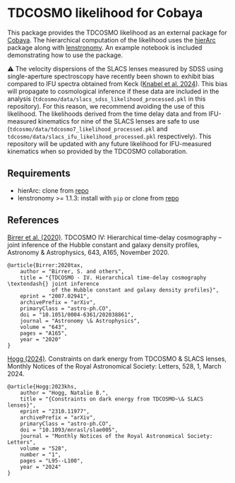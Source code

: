 # TDCOSMO likelihood for Cobaya

This package provides the TDCOSMO likelihood as an external package for [Cobaya](https://cobaya.readthedocs.io/en/latest/index.html). The hierarchical computation of the likelihood uses the [hierArc](https://hierarc.readthedocs.io/en/latest/) package along with [lenstronomy](https://lenstronomy.readthedocs.io/en/latest/). An example notebook is included demonstrating how to use the package.

⚠️ The velocity dispersions of the SLACS lenses measured by SDSS using single-aperture spectroscopy have recently been shown to exhibit bias compared to IFU spectra obtained from Keck ([Knabel et al. 2024](https://arxiv.org/abs/2409.10631)). This bias will propagate to cosmological inference if these data are included in the analysis (`tdcosmo/data/slacs_sdss_likelihood_processed.pkl` in this repository). For this reason, we recommend avoiding the use of this likelihood. The likelihoods derived from the time delay data and from IFU-measured kinematics for nine of the SLACS lenses are safe to use (`tdcosmo/data/tdcosmo7_likelihood_processed.pkl` and `tdcosmo/data/slacs_ifu_likelihood_processed.pkl` respectively). This repository will be updated with any future likelihood for IFU-measured kinematics when so provided by the TDCOSMO collaboration.

## Requirements
 * hierArc: clone from [repo](https://github.com/sibirrer/hierArc)
 * lenstronomy >= 1.1.3: install with `pip` or clone from [repo](https://github.com/lenstronomy/lenstronomy/tree/main)

## References

[Birrer et al. (2020)](https://arxiv.org/abs/2007.02941). TDCOSMO IV: Hierarchical time-delay cosmography –
joint inference of the Hubble constant and galaxy density profiles, Astronomy & Astrophysics, 643, A165, November 2020.

```
@article{Birrer:2020tax,
    author = "Birrer, S. and others",
    title = "{TDCOSMO - IV. Hierarchical time-delay cosmography \textendash{} joint inference 
              of the Hubble constant and galaxy density profiles}",
    eprint = "2007.02941",
    archivePrefix = "arXiv",
    primaryClass = "astro-ph.CO",
    doi = "10.1051/0004-6361/202038861",
    journal = "Astronomy \& Astrophysics",
    volume = "643",
    pages = "A165",
    year = "2020"
}
```

[Hogg (2024)](https://arxiv.org/abs/2310.11977). Constraints on dark energy from TDCOSMO & SLACS lenses, Monthly Notices of the Royal Astronomical Society: Letters, 528, 1, March 2024.

```
@article{Hogg:2023khs,
    author = "Hogg, Natalie B.",
    title = "{Constraints on dark energy from TDCOSMO~\& SLACS lenses}",
    eprint = "2310.11977",
    archivePrefix = "arXiv",
    primaryClass = "astro-ph.CO",
    doi = "10.1093/mnrasl/slae005",
    journal = "Monthly Notices of the Royal Astronomical Society: Letters",
    volume = "528",
    number = "1",
    pages = "L95--L100",
    year = "2024"
}
```
